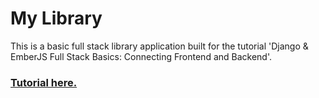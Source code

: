 # My Library

This is a basic full stack library application built for the tutorial 'Django & EmberJS Full Stack Basics: Connecting Frontend and Backend'.

### [Tutorial here.](https://medium.com/@sunskyearthwind/django-emberjs-full-stack-basics-connecting-frontend-and-backend-part-1-beed8c386b08)
